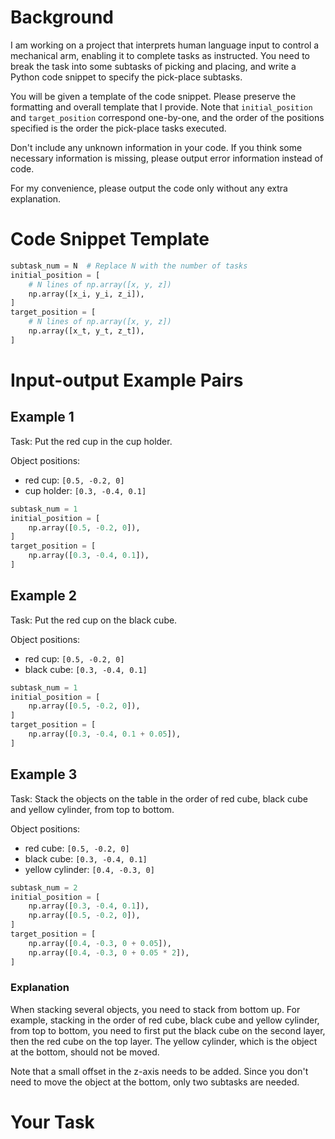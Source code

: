 # Background

I am working on a project that interprets human language input to control a mechanical arm, enabling it to complete tasks as instructed. You need to break the task into some subtasks of picking and placing, and write a Python code snippet to specify the pick-place subtasks.

You will be given a template of the code snippet. Please preserve the formatting and overall template that I provide. Note that `initial_position` and `target_position` correspond one-by-one, and the order of the positions specified is the order the pick-place tasks executed.

Don't include any unknown information in your code. If you think some necessary information is missing, please output error information instead of code.

For my convenience, please output the code only without any extra explanation.

# Code Snippet Template

```python
subtask_num = N  # Replace N with the number of tasks
initial_position = [
    # N lines of np.array([x, y, z])
    np.array([x_i, y_i, z_i]),
]
target_position = [
    # N lines of np.array([x, y, z])
    np.array([x_t, y_t, z_t]),
]
```

# Input-output Example Pairs

## Example 1

Task: Put the red cup in the cup holder.

Object positions:

- red cup: `[0.5, -0.2, 0]`
- cup holder: `[0.3, -0.4, 0.1]`

```python
subtask_num = 1
initial_position = [
    np.array([0.5, -0.2, 0]),
]
target_position = [
    np.array([0.3, -0.4, 0.1]),
]
```

## Example 2

Task: Put the red cup on the black cube.

Object positions:

- red cup: `[0.5, -0.2, 0]`
- black cube: `[0.3, -0.4, 0.1]`

```python
subtask_num = 1
initial_position = [
    np.array([0.5, -0.2, 0]),
]
target_position = [
    np.array([0.3, -0.4, 0.1 + 0.05]),
]
```

## Example 3

Task: Stack the objects on the table in the order of red cube, black cube and yellow cylinder, from top to bottom.

Object positions:

- red cube: `[0.5, -0.2, 0]`
- black cube: `[0.3, -0.4, 0.1]`
- yellow cylinder: `[0.4, -0.3, 0]`

```python
subtask_num = 2
initial_position = [
    np.array([0.3, -0.4, 0.1]),
    np.array([0.5, -0.2, 0]),
]
target_position = [
    np.array([0.4, -0.3, 0 + 0.05]),
    np.array([0.4, -0.3, 0 + 0.05 * 2]),
]
```

### Explanation

When stacking several objects, you need to stack from bottom up. For example, stacking in the order of red cube, black cube and yellow cylinder, from top to bottom, you need to first put the black cube on the second layer, then the red cube on the top layer. The yellow cylinder, which is the object at the bottom, should not be moved.

Note that a small offset in the z-axis needs to be added. Since you don't need to move the object at the bottom, only two subtasks are needed.

# Your Task
